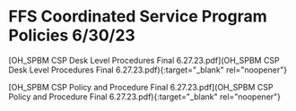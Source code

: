 # FFS Coordinated Service Program Policies 6/30/23

[OH_SPBM CSP Desk Level Procedures Final 6.27.23.pdf](OH_SPBM CSP Desk Level Procedures Final 6.27.23.pdf){:target="_blank" rel="noopener"}

[OH_SPBM CSP Policy and Procedure Final 6.27.23.pdf](OH_SPBM CSP Policy and Procedure Final 6.27.23.pdf){:target="_blank" rel="noopener"}
